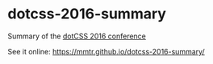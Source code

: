 # dotcss-2016-summary

Summary of the [dotCSS 2016 conference](https://www.dotcss.io) 

See it online: https://mmtr.github.io/dotcss-2016-summary/
